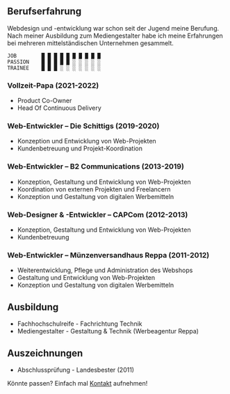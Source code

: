 ## Berufserfahrung

Webdesign und -entwicklung war schon seit der Jugend meine Berufung. Nach meiner Ausbildung zum Mediengestalter habe ich meine Erfahrungen bei mehreren mittelständischen Unternehmen gesammelt.

    JOB        █ █ █ █ █ █ █ █ █ █ 
    PASSION    █ █ █ █ █ ░ ░ ░ ░ ░
    TRAINEE    █ █ █ ░ ░ ░ ░ ░ ░ ░

### Vollzeit-Papa (2021-2022)
* Product Co-Owner
* Head Of Continuous Delivery

### Web-Entwickler – Die Schittigs (2019-2020)
* Konzeption und Entwicklung von Web-Projekten
* Kundenbetreuung und Projekt-Koordination

### Web-Entwickler – B2 Communications (2013-2019)
* Konzeption, Gestaltung und Entwicklung von Web-Projekten
* Koordination von externen Projekten und Freelancern
* Konzeption und Gestaltung von digitalen Werbemitteln

### Web-Designer & -Entwickler – CAPCom (2012-2013)
* Konzeption, Gestaltung und Entwicklung von Web-Projekten
* Kundenbetreuung

### Web-Entwickler – Münzenversandhaus Reppa (2011-2012)
* Weiterentwicklung, Pflege und Administration des Webshops
* Gestaltung und Entwicklung von Web-Projekten
* Konzeption und Gestaltung von digitalen Werbemitteln

## Ausbildung
* Fachhochschulreife - Fachrichtung Technik
* Mediengestalter - Gestaltung & Technik (Werbeagentur Reppa)

## Auszeichnungen
* Abschlussprüfung - Landesbester (2011)

Könnte passen? Einfach mal [Kontakt](#/contact) aufnehmen!